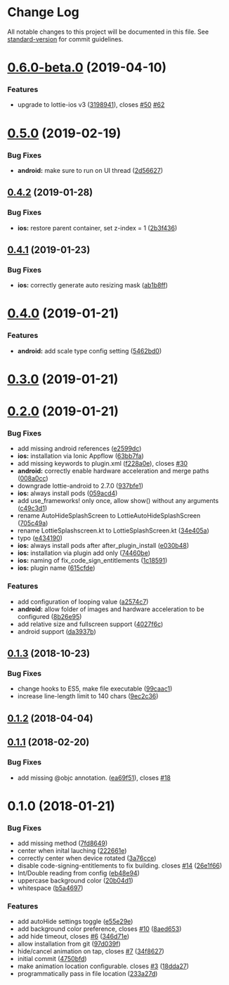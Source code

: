 # Change Log

All notable changes to this project will be documented in this file. See [standard-version](https://github.com/conventional-changelog/standard-version) for commit guidelines.

# [0.6.0-beta.0](https://github.com/timbru31/cordova-plugin-lottie-splashscreen/compare/v0.5.0...v0.6.0-beta.0) (2019-04-10)


### Features

* upgrade to lottie-ios v3 ([3198941](https://github.com/timbru31/cordova-plugin-lottie-splashscreen/commit/3198941)), closes [#50](https://github.com/timbru31/cordova-plugin-lottie-splashscreen/issues/50) [#62](https://github.com/timbru31/cordova-plugin-lottie-splashscreen/issues/62)



<a name="0.5.0"></a>
# [0.5.0](https://github.com/timbru31/cordova-plugin-lottie-splashscreen/compare/v0.4.2...v0.5.0) (2019-02-19)


### Bug Fixes

* **android:** make sure to run on UI thread ([2d56627](https://github.com/timbru31/cordova-plugin-lottie-splashscreen/commit/2d56627))



<a name="0.4.2"></a>
## [0.4.2](https://github.com/timbru31/cordova-plugin-lottie-splashscreen/compare/v0.4.1...v0.4.2) (2019-01-28)


### Bug Fixes

* **ios:** restore parent container, set z-index = 1 ([2b3f436](https://github.com/timbru31/cordova-plugin-lottie-splashscreen/commit/2b3f436))



<a name="0.4.1"></a>
## [0.4.1](https://github.com/timbru31/cordova-plugin-lottie-splashscreen/compare/v0.4.0...v0.4.1) (2019-01-23)


### Bug Fixes

* **ios:** correctly generate auto resizing mask ([ab1b8ff](https://github.com/timbru31/cordova-plugin-lottie-splashscreen/commit/ab1b8ff))



<a name="0.4.0"></a>
# [0.4.0](https://github.com/timbru31/cordova-plugin-lottie-splashscreen/compare/v0.3.0...v0.4.0) (2019-01-21)


### Features

* **android:** add scale type config setting ([5462bd0](https://github.com/timbru31/cordova-plugin-lottie-splashscreen/commit/5462bd0))



<a name="0.3.0"></a>
# [0.3.0](https://github.com/timbru31/cordova-plugin-lottie-splashscreen/compare/v0.2.0...v0.3.0) (2019-01-21)



<a name="0.2.0"></a>
# [0.2.0](https://github.com/timbru31/cordova-plugin-lottie-splashscreen/compare/v0.1.3...v0.2.0) (2019-01-21)


### Bug Fixes

* add missing android references ([e2599dc](https://github.com/timbru31/cordova-plugin-lottie-splashscreen/commit/e2599dc))
* **ios:** installation via Ionic Appflow ([63bb7fa](https://github.com/timbru31/cordova-plugin-lottie-splashscreen/commit/63bb7fa))
* add missing keywords to plugin.xml ([f228a0e](https://github.com/timbru31/cordova-plugin-lottie-splashscreen/commit/f228a0e)), closes [#30](https://github.com/timbru31/cordova-plugin-lottie-splashscreen/issues/30)
* **android:** correctly enable hardware acceleration and merge paths ([008a0cc](https://github.com/timbru31/cordova-plugin-lottie-splashscreen/commit/008a0cc))
* downgrade lottie-android to 2.7.0 ([937bfe1](https://github.com/timbru31/cordova-plugin-lottie-splashscreen/commit/937bfe1))
* **ios:** always install pods ([059acd4](https://github.com/timbru31/cordova-plugin-lottie-splashscreen/commit/059acd4))
* add use_frameworks! only once, allow show() without any arguments ([c49c3d1](https://github.com/timbru31/cordova-plugin-lottie-splashscreen/commit/c49c3d1))
* rename AutoHideSplashScreen to LottieAutoHideSplashScreen ([705c49a](https://github.com/timbru31/cordova-plugin-lottie-splashscreen/commit/705c49a))
* rename LottieSplashscreen.kt to LottieSplashScreen.kt ([34e405a](https://github.com/timbru31/cordova-plugin-lottie-splashscreen/commit/34e405a))
* typo ([e434190](https://github.com/timbru31/cordova-plugin-lottie-splashscreen/commit/e434190))
* **ios:** always install pods after after_plugin_install ([e030b48](https://github.com/timbru31/cordova-plugin-lottie-splashscreen/commit/e030b48))
* **ios:** installation via plugin add only ([74460be](https://github.com/timbru31/cordova-plugin-lottie-splashscreen/commit/74460be))
* **ios:** naming of fix_code_sign_entitlements ([1c18591](https://github.com/timbru31/cordova-plugin-lottie-splashscreen/commit/1c18591))
* **ios:** plugin name ([615cfde](https://github.com/timbru31/cordova-plugin-lottie-splashscreen/commit/615cfde))


### Features

* add configuration of looping value ([a2574c7](https://github.com/timbru31/cordova-plugin-lottie-splashscreen/commit/a2574c7))
* **android:** allow folder of images and hardware acceleration to be configured ([8b26e95](https://github.com/timbru31/cordova-plugin-lottie-splashscreen/commit/8b26e95))
* add relative size and fullscreen support ([4027f6c](https://github.com/timbru31/cordova-plugin-lottie-splashscreen/commit/4027f6c))
* android support ([da3937b](https://github.com/timbru31/cordova-plugin-lottie-splashscreen/commit/da3937b))



<a name="0.1.3"></a>
## [0.1.3](https://github.com/timbru31/cordova-plugin-lottie-splashscreen/compare/v0.1.2...v0.1.3) (2018-10-23)


### Bug Fixes

* change hooks to ES5, make file executable ([99caac1](https://github.com/timbru31/cordova-plugin-lottie-splashscreen/commit/99caac1))
* increase line-length limit to 140 chars ([9ec2c36](https://github.com/timbru31/cordova-plugin-lottie-splashscreen/commit/9ec2c36))



<a name="0.1.2"></a>
## [0.1.2](https://github.com/timbru31/cordova-plugin-lottie-splashscreen/compare/v0.1.1...v0.1.2) (2018-04-04)



<a name="0.1.1"></a>
## [0.1.1](https://github.com/timbru31/cordova-plugin-lottie-splashscreen/compare/v0.1.0...v0.1.1) (2018-02-20)


### Bug Fixes

* add missing @objc annotation. ([ea69f51](https://github.com/timbru31/cordova-plugin-lottie-splashscreen/commit/ea69f51)), closes [#18](https:/github.com/timbru31//cordova-plugin-lottie-splashscreen/issues/18)



<a name="0.1.0"></a>
# 0.1.0 (2018-01-21)


### Bug Fixes

* add missing method ([7fd8649](https://github.com/timbru31/cordova-plugin-lottie-splashscreen/commit/7fd8649))
* center when inital lauching ([222661e](https://github.com/timbru31/cordova-plugin-lottie-splashscreen/commit/222661e))
* correctly center when device rotated ([3a76cce](https://github.com/timbru31/cordova-plugin-lottie-splashscreen/commit/3a76cce))
* disable code-signing-entitlements to fix building. closes [#14](https://github.com/timbru31/cordova-plugin-lottie-splashscreen/issues/14) ([26e1f66](https://github.com/timbru31/cordova-plugin-lottie-splashscreen/commit/26e1f66))
* Int/Double reading from config ([eb48e94](https://github.com/timbru31/cordova-plugin-lottie-splashscreen/commit/eb48e94))
* uppercase background color ([20b04d1](https://github.com/timbru31/cordova-plugin-lottie-splashscreen/commit/20b04d1))
* whitespace ([b5a4697](https://github.com/timbru31/cordova-plugin-lottie-splashscreen/commit/b5a4697))


### Features

* add autoHide settings toggle ([e55e29e](https://github.com/timbru31/cordova-plugin-lottie-splashscreen/commit/e55e29e))
* add background color preference, closes [#10](https://github.com/timbru31/cordova-plugin-lottie-splashscreen/issues/10) ([8aed653](https:/github.com/timbru31//cordova-plugin-lottie-splashscreen/commit/8aed653))
* add hide timeout, closes [#6](https://github.com/timbru31/cordova-plugin-lottie-splashscreen/issues/6) ([346d71e](https:/github.com/timbru31//cordova-plugin-lottie-splashscreen/commit/346d71e))
* allow installation from git ([97d039f](https://github.com/timbru31/cordova-plugin-lottie-splashscreen/commit/97d039f))
* hide/cancel animation on tap, closes [#7](https://github.com/timbru31/cordova-plugin-lottie-splashscreen/issues/7) ([34f8627](https:/github.com/timbru31//cordova-plugin-lottie-splashscreen/commit/34f8627))
* initial commit ([4750bfd](https://github.com/timbru31/cordova-plugin-lottie-splashscreen/commit/4750bfd))
* make animation location configurable. closes [#3](https://github.com/timbru31/cordova-plugin-lottie-splashscreen/issues/3) ([18dda27](https:/github.com/timbru31//cordova-plugin-lottie-splashscreen/commit/18dda27))
* programmatically pass in file location ([233a27d](https://github.com/timbru31/cordova-plugin-lottie-splashscreen/commit/233a27d))
